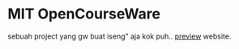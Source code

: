 # MIT OpenCourseWare
sebuah project yang gw buat iseng" aja kok puh..
[preview](https://mitopencourse-pdw-c.vercel.app/) website.
